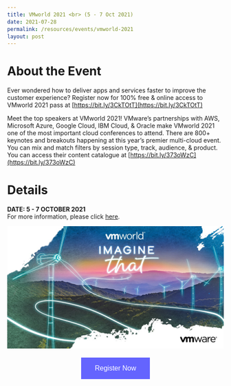 ```yaml
---
title: VMworld 2021 <br> (5 - 7 Oct 2021)
date: 2021-07-28
permalink: /resources/events/vmworld-2021
layout: post
---
```

# About the Event
Ever wondered how to deliver apps and services faster to improve the customer experience? Register now for 100% free & online access to VMworld 2021 pass at [https://bit.ly/3CkTOtT](https://bit.ly/3CkTOtT)

Meet the top speakers at VMworld 2021! VMware’s partnerships with AWS, Microsoft Azure, Google Cloud, IBM Cloud, & Oracle make VMworld 2021 one of the most important cloud conferences to attend. There are 800+ keynotes and breakouts happening at this year’s premier multi-cloud event. You can mix and match filters by session type, track, audience, & product. You can access their content catalogue at [https://bit.ly/373oWzC](https://bit.ly/373oWzC)


# Details
**DATE: 5 - 7 OCTOBER 2021**<br> For more information, please click [here](/files/events/Telco%20Guide%20VMworld%202021.pdf). 


![Alt text for image on Isomer site](/images/events/events/VMworld%20Image.png)

<style>
#register {
  background-color: #0000ff;
  border: none;
  color: white;
  padding: 16px 32px;
  text-align: center;
  font-size: 16px;
  margin: 4px 2px;
  opacity: 0.6;
  transition: 0.3s;
  display: inline-block;
  text-decoration: none;
  cursor: pointer;
}
</style>

<center><a href="https://bit.ly/3CkTOtT" target="_blank"><button class="btn" id="register">Register Now</button></a></center>